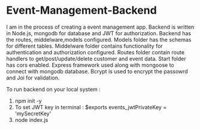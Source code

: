# Event-Management-Backend

I am in the process of creating a event management app. Backend is written in Node.js, mongodb for database and JWT for authorization. 
Backend has the routes, middelware,models configured. 
Models folder has the schemas for different tables.
Middelware folder contains functionality for authentication and authorization configured.
Routes folder contain route handlers to get/post/update/delete customer and event data.
Start folder has cors enabled.
Express framework used along with mongoose to connect with mongodb database. Bcrypt is used to encrypt the passowrd and Joi for validation.


To run backend on your local system :
  1. npm init -y 
  2. To set JWT key in terminal : $exports events_jwtPrivateKey = 'mySecretKey'
  3. node index.js
